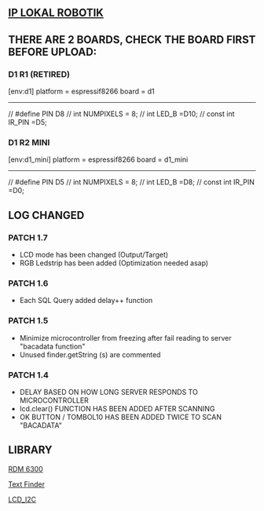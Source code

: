 
## [IP LOKAL ROBOTIK](https://bit.ly/3bfRsU1)

##  THERE ARE 2 BOARDS, CHECK THE BOARD FIRST BEFORE UPLOAD:
###  D1 R1 (RETIRED)
  [env:d1]
  platform = espressif8266
  board = d1
  _______________________________
  
  // #define PIN      D8 
  // int NUMPIXELS = 8;
  // int LED_B =D10;
  // const int IR_PIN =D5;

###  D1 R2 MINI
  [env:d1_mini]
  platform = espressif8266
  board = d1_mini
  _______________________________
  // #define PIN      D5
  // int NUMPIXELS = 8;
  // int LED_B =D8;
  // const int IR_PIN =D0;





## LOG CHANGED

### PATCH 1.7
+ LCD mode has been changed (Output/Target)
+ RGB Ledstrip has been added (Optimization needed asap)

### PATCH 1.6 
+ Each SQL Query added delay++ function

### PATCH 1.5 
  + Minimize microcontroller from freezing after fail reading to server "bacadata function"
  + Unused finder.getString (s) are commented
                                                                                                                                                                         
###  PATCH 1.4
  + DELAY BASED ON HOW LONG SERVER RESPONDS TO MICROCONTROLLER
  + lcd.clear() FUNCTION HAS BEEN ADDED AFTER SCANNING 
  + OK BUTTON / TOMBOL10 HAS BEEN ADDED TWICE TO SCAN "BACADATA"
  
## LIBRARY
  [RDM 6300](https://github.com/arduino12/rdm6300)
  
  [Text Finder](https://github.com/tardate/TextFinder)
 
 [LCD_I2C](https://github.com/johnrickman/LiquidCrystal_I2C)
 
